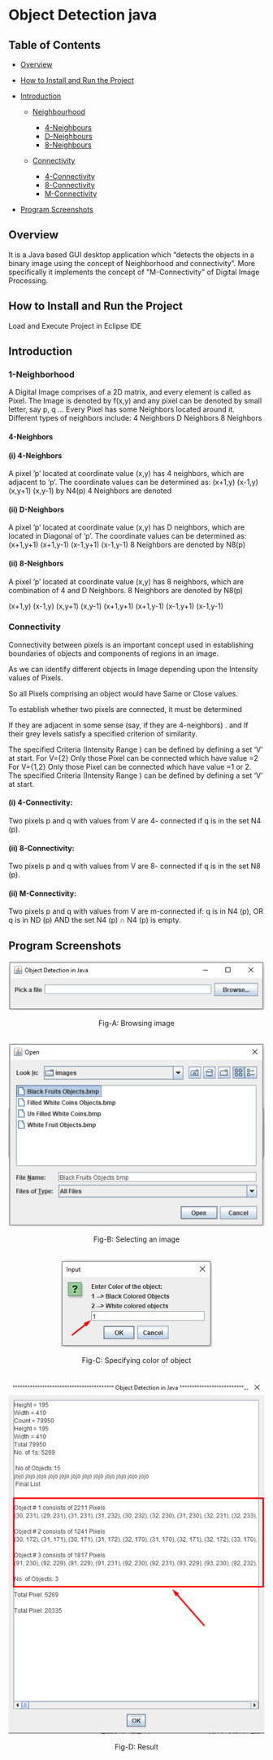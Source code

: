 # Object Detection java

## Table of Contents
* <a href = "#Overview_Head" > Overview </a> 

* <a href = "#Installation" > How to Install and Run the Project </a> 

* <a href = "#Int" > Introduction </a> 

  * <a href = "#Neighbour" > Neighbourhood </a>
    * <a href = "#4neighbours" > 4-Neighbours </a> 
    * <a href = "#Dneighbours" >  D-Neighbours </a>
    * <a href = "#8neighbours" > 8-Neighbours </a>
          
  * <a href = "#Connectivity" > Connectivity </a>
    * <a href = "#4connectivity" > 4-Connectivity </a> 
    * <a href = "#8connectivity" >   8-Connectivity </a>
    * <a href = "#Mconnectivity" >   M-Connectivity </a>
   
* <a href = "#Scr" > Program Screenshots </a>  
         
## <div id = "Overview_Head"> Overview </div>       

It is a Java based GUI desktop application which “detects the objects in a binary image using the concept of Neighborhood and connectivity”. More specifically it implements the concept of "M-Connectivity" of Digital Image Processing.

## <div id = "Installation"> How to Install and Run the Project </div>
Load and Execute Project in Eclipse IDE
## <div id = "Int"> Introduction </div>

### <div id = "Neighbour"> 1-Neighborhood </div>

A Digital Image comprises of a 2D matrix, and every element is called as Pixel.
The Image is denoted by f(x,y) and any pixel can be denoted by small letter, say p, q …
Every Pixel has some Neighbors located around it.
Different types of neighbors include:
4 Neighbors
D Neighbors
8 Neighbors

#### <div id = "4neighbours"> 4-Neighbors </div>

#### (i) 4-Neighbors
A pixel ’p’ located at coordinate value (x,y) has 4 neighbors, which are adjacent to ‘p’.
The coordinate values can be determined as:
(x+1,y)
(x-1,y)
(x,y+1)
(x,y-1)
by N4(p) 4 Neighbors are denoted

#### <div id = "Dneighbours"> (ii) D-Neighbors </div>

A pixel ’p’ located at coordinate value (x,y) has D neighbors, which are located in Diagonal of  ‘p’.
The coordinate values can be determined as:
(x+1,y+1)
(x+1,y-1)
(x-1,y+1)
(x-1,y-1)
8 Neighbors are denoted by N8(p)

#### <div id = "8neighbours"> (ii) 8-Neighbors </div>

A pixel ’p’ located at coordinate value (x,y) has 8 neighbors, which are combination of 4 and D Neighbors.
8 Neighbors are denoted by N8(p)

(x+1,y)
(x-1,y)
(x,y+1)
(x,y-1)
(x+1,y+1)
(x+1,y-1)
(x-1,y+1)
(x-1,y-1)

### <div id = "Connectivity"> Connectivity </div>

Connectivity between pixels is an important concept used in establishing boundaries of objects and components of regions in an image. 

As we can identify different objects in Image depending upon the Intensity values of Pixels.

So all Pixels comprising an object would have Same or Close values.

To establish whether two pixels are connected, it must be determined 

If they are adjacent in some sense (say, if they are 4-neighbors) .
and
If their grey levels satisfy a specified criterion of similarity.

The specified Criteria (Intensity Range ) can be defined by defining a set ‘V’ at start.
For V={2}
Only those Pixel can be connected which have value =2
For V={1,2}
Only those Pixel can be connected which have value =1 or 2.
The specified Criteria (Intensity Range ) can be defined by defining a set ‘V’ at start.

#### <div id = "4connectivity"> (i) 4-Connectivity: </div>

Two pixels p and q with values from V are 4- connected if q is in the set N4 (p).

#### <div id = "8connectivity"> (ii) 8-Connectivity: </div>

Two pixels p and q with values from V are 8- connected if q is in the set N8 (p). 
      
#### <div id = "Mconnectivity"> (ii) M-Connectivity: </div>

Two pixels p and q with values from V are m-connected if:
       q is in N4 (p), 	OR
       q is in ND (p) AND the set  N4 (p) ∩  N4 			(p) is empty.

## <div id = "Scr">  Program Screenshots </div>

<p align = 'center'>
 <img src = "ScreenShots/UI/FirstWindow.png"  alt = "1st Window" >
</p>
 
 <div align = "center">
  <figcaption align = "center"> Fig-A: Browsing image </figcaption>
 </div> </br>
 
 <p align = 'center'>
 <img src = "ScreenShots/UI/SecondWindow.png"  alt = "2nd Window" >
</p>
 
 <div align = "center">
  <figcaption align = "center"> Fig-B: Selecting an image </figcaption>
 </div> </br>
 
 <p align = 'center'>
 <img src = "ScreenShots/UI/ThirdWindow.png"  alt = "3rd Window" >
</p>
 
 <div align = "center">
  <figcaption align = "center"> Fig-C: Specifying color of object  </figcaption>
 </div> </br>

 <p align = 'center'>
 <img src = "ScreenShots/UI/FinalOutputWindow.png"  alt = "4th Window" >
</p>
 
 <div align = "center">
  <figcaption align = "center"> Fig-D: Result  </figcaption>
 </div>
 
 
